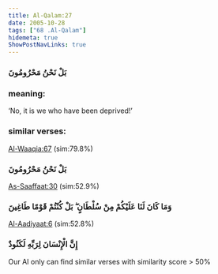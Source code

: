 ```yaml
---
title: Al-Qalam:27
date: 2005-10-28
tags: ["68 .Al-Qalam"]
hidemeta: true 
ShowPostNavLinks: true 
---
```

### بَلْ نَحْنُ مَحْرُومُونَ
### meaning: 
‘No, it is we who have been deprived!’
### similar verses: 

[Al-Waaqia:67](/56/67) (sim:79.8%)

### بَلْ نَحْنُ مَحْرُومُونَ

[As-Saaffaat:30](/37/30) (sim:52.9%)

### وَمَا كَانَ لَنَا عَلَيْكُمْ مِنْ سُلْطَانٍ ۖ بَلْ كُنْتُمْ قَوْمًا طَاغِينَ

[Al-Aadiyaat:6](/100/6) (sim:52.8%)

### إِنَّ الْإِنْسَانَ لِرَبِّهِ لَكَنُودٌ

Our AI only can find similar verses with similarity score > 50% 

